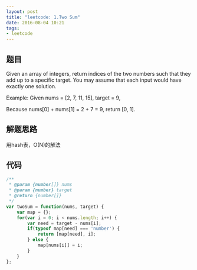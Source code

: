 ```yaml
---
layout: post
title: "leetcode: 1.Two Sum"
date: 2016-08-04 10:21
tags:
- leetcode
---
```

## 题目
Given an array of integers, return indices of the two numbers such that they add up to a specific target.
You may assume that each input would have exactly one solution.
<!--more-->
Example:
Given nums = [2, 7, 11, 15], target = 9,

Because nums[0] + nums[1] = 2 + 7 = 9,
return [0, 1].

## 解题思路
用hash表，O(N)的解法

## 代码
```javascript
/** 
 * @param {number[]} nums 
 * @param {number} target 
 * @return {number[]} 
 */  
var twoSum = function(nums, target) {  
    var map = {};  
    for(var i = 0; i < nums.length; i++) {  
        var need = target - nums[i];  
        if(typeof map[need] === 'number') {  
            return [map[need], i];  
        } else {  
            map[nums[i]] = i;  
        }  
    }  
};  
```